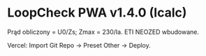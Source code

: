 # LoopCheck PWA v1.4.0 (Icalc)

Prąd obliczony = U0/Zs; Zmax = 230/Ia. ETI NEOZED wbudowane.

Vercel: Import Git Repo → Preset Other → Deploy.
